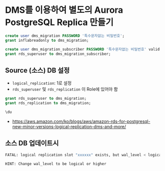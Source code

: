 # DMS를 이용하여 별도의 Aurora PostgreSQL Replica 만들기

```sql
create user dms_migration PASSWORD '특수문자없는 비밀번호';
grant inflabreadonly to dms_migration;
```

```sql
create user dms_migration_subscriber PASSWORD '특수문자없는 비밀번호' valid until 'infinity';
grant rds_superuser to dms_migration_subscriber;
```



## Source (소스) DB 설정

* `logical_replication`: 1로 설정
* `rds_superuser` 및 `rds_replication` 이 Role에 있어야 함

```sql
grant rds_superuser to dms_migration;
grant rds_replication to dms_migration;
```

```sql
\du
```


* https://aws.amazon.com/ko/blogs/aws/amazon-rds-for-postgresql-new-minor-versions-logical-replication-dms-and-more/


## 소스 DB 업데이트시

```bash
FATAL: logical replication slot "xxxxxx" exists, but wal_level < logical
```

```bash
HINT: Change wal_level to be logical or higher
```